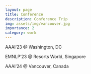 ```yaml
---
layout: page
title: Conference
description: Conference Trip
img: assets/img/vancouver.jpg
importance: 2
category: work
---
```


AAAI‘23 @ Washington, DC

EMNLP’23 @ Resorts World, Singapore

AAAI‘24 @ Vancouver, Canada